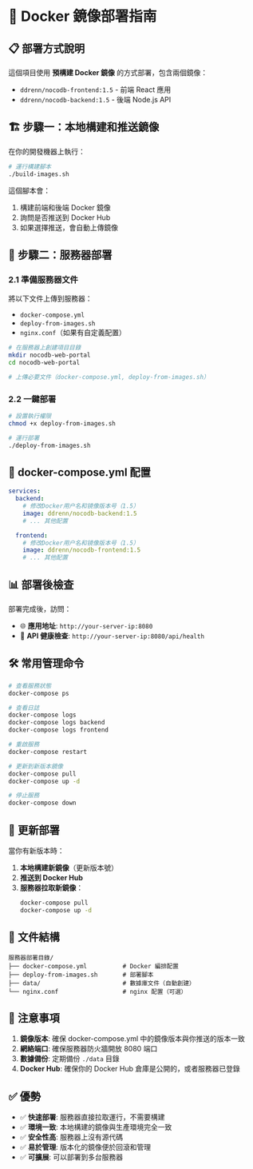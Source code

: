 # 🚀 Docker 鏡像部署指南

## 📋 部署方式說明

這個項目使用 **預構建 Docker 鏡像** 的方式部署，包含兩個鏡像：
- `ddrenn/nocodb-frontend:1.5` - 前端 React 應用
- `ddrenn/nocodb-backend:1.5` - 後端 Node.js API

## 🏗️ 步驟一：本地構建和推送鏡像

在你的開發機器上執行：

```bash
# 運行構建腳本
./build-images.sh
```

這個腳本會：
1. 構建前端和後端 Docker 鏡像
2. 詢問是否推送到 Docker Hub
3. 如果選擇推送，會自動上傳鏡像

## 🚀 步驟二：服務器部署

### 2.1 準備服務器文件

將以下文件上傳到服務器：
- `docker-compose.yml` 
- `deploy-from-images.sh`
- `nginx.conf`（如果有自定義配置）

```bash
# 在服務器上創建項目目錄
mkdir nocodb-web-portal
cd nocodb-web-portal

# 上傳必要文件（docker-compose.yml, deploy-from-images.sh）
```

### 2.2 一鍵部署

```bash
# 設置執行權限
chmod +x deploy-from-images.sh

# 運行部署
./deploy-from-images.sh
```

## 🔧 docker-compose.yml 配置

```yaml
services:
  backend:
    # 修改Docker用户名和镜像版本号（1.5）
    image: ddrenn/nocodb-backend:1.5
    # ... 其他配置

  frontend:
    # 修改Docker用户名和镜像版本号（1.5）
    image: ddrenn/nocodb-frontend:1.5
    # ... 其他配置
```

## 📊 部署後檢查

部署完成後，訪問：
- 🌐 **應用地址**: `http://your-server-ip:8080`
- 🔌 **API 健康檢查**: `http://your-server-ip:8080/api/health`

## 🛠️ 常用管理命令

```bash
# 查看服務狀態
docker-compose ps

# 查看日誌
docker-compose logs
docker-compose logs backend
docker-compose logs frontend

# 重啟服務
docker-compose restart

# 更新到新版本鏡像
docker-compose pull
docker-compose up -d

# 停止服務
docker-compose down
```

## 🔄 更新部署

當你有新版本時：

1. **本地構建新鏡像**（更新版本號）
2. **推送到 Docker Hub**
3. **服務器拉取新鏡像**：
   ```bash
   docker-compose pull
   docker-compose up -d
   ```

## 📁 文件結構

```
服務器部署目錄/
├── docker-compose.yml          # Docker 編排配置
├── deploy-from-images.sh       # 部署腳本
├── data/                       # 數據庫文件（自動創建）
└── nginx.conf                  # nginx 配置（可選）
```

## 🚨 注意事項

1. **鏡像版本**: 確保 docker-compose.yml 中的鏡像版本與你推送的版本一致
2. **網絡端口**: 確保服務器防火牆開放 8080 端口
3. **數據備份**: 定期備份 `./data` 目錄
4. **Docker Hub**: 確保你的 Docker Hub 倉庫是公開的，或者服務器已登錄

## ✅ 優勢

- ✅ **快速部署**: 服務器直接拉取運行，不需要構建
- ✅ **環境一致**: 本地構建的鏡像與生產環境完全一致
- ✅ **安全性高**: 服務器上沒有源代碼
- ✅ **易於管理**: 版本化的鏡像便於回滾和管理
- ✅ **可擴展**: 可以部署到多台服務器
